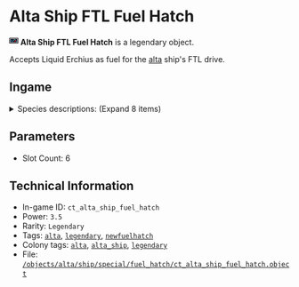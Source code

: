 # Alta Ship FTL Fuel Hatch

<img src="https://raw.githubusercontent.com/Ceterai/Enternia/main/objects/alta/ship/special/fuel_hatch/icon.png" alt="Alta Ship FTL Fuel Hatch icon" loading="lazy" height=16px width="auto" /> **Alta Ship FTL Fuel Hatch** is a legendary object.

Accepts Liquid Erchius as fuel for the [alta](https://ceterai.github.io/MyEnternia/Wiki/Tags/Alta) ship's FTL drive.

## Ingame

<details markdown="1"><summary>Species descriptions: (Expand 8 items)</summary>

- Alta: A piece of acquired tech. Lets you power up the ship using erchius fuel.
- Apex: The FTL drive fuel hatch. Converts fuel into freedom.
- Avian: The FTL fuel hatch. Let's load it up and take to the stars!
- Floran: Fuel hatch for FTL drive. Let'ss fill it up!
- Glitch: Excited. This hatch fuels the FTL drive so that I may visit planets outside of this system.
- Human: The ship's fuel hatch. With fuel for the FTL drive I can explore outside this system.
- Hylotl: The humble FTL fuel hatch. Fuel is the lifeblood of exploration.
- Novakid: FTL fuel goes in here!

</details>

## Parameters

- Slot Count: 6

## Technical Information

- In-game ID: `ct_alta_ship_fuel_hatch`
- Power: `3.5`
- Rarity: `Legendary`
- Tags: [`alta`](https://ceterai.github.io/MyEnternia/Wiki/Tags/Alta), [`legendary`](https://ceterai.github.io/MyEnternia/Wiki/Tags/Legendary), [`newfuelhatch`](https://ceterai.github.io/MyEnternia/Wiki/Tags/Newfuelhatch)
- Colony tags: [`alta`](https://ceterai.github.io/MyEnternia/Wiki/Tags/Alta), [`alta_ship`](https://ceterai.github.io/MyEnternia/Wiki/Tags/AltaShip), [`legendary`](https://ceterai.github.io/MyEnternia/Wiki/Tags/Legendary)
- File: [`/objects/alta/ship/special/fuel_hatch/ct_alta_ship_fuel_hatch.object`](https://github.com/Ceterai/Enternia/blob/main/objects/alta/ship/special/fuel_hatch/ct_alta_ship_fuel_hatch.object)
